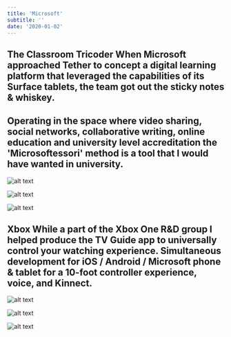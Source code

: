 ```yaml
---
title: 'Microsoft'
subtitle: ''
date: '2020-01-02'
---
```


The Classroom Tricoder
When Microsoft approached Tether to concept a digital learning platform that leveraged the capabilities of its Surface tablets, the team got out the sticky notes & whiskey.
-
Operating in the space where video sharing, social networks, collaborative writing, online education and university level accreditation the 'Microsoftessori' method is a tool that I would have wanted in university.
-

![alt text](/images/mlx/mlx-10.png "Pinch and zoom homepage navigation")

![alt text](/images/mlx/mlx-20.png "MLX platform home, dashboard, in class, section overview")

![alt text](/images/mlx/mlx-30.png "MLX platform home, dashboard, in class, section overview")


Xbox
While a part of the Xbox One R&D group I helped produce the TV Guide app to universally control your watching experience. Simultaneous development for iOS / Android / Microsoft phone & tablet for a 10-foot controller experience, voice, and Kinnect.
-

![alt text](/images/xbox/xbox-10.png "TV Guide ui")

![alt text](/images/xbox/xbox-20.png "Overlay ui")

![alt text](/images/xbox/xbox-30.jpeg "Remote control ui")
